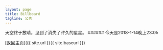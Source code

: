 ```yaml
---
layout: page
title: Billboard
tagline: 公告
---
```

<article>
  天空终于放晴，见到了消失了许久的星星。
  ###### 今天是2018-1-14晚上23:05
</article>


[返回主页]({{ site.url }}{{ site.baseurl }})
